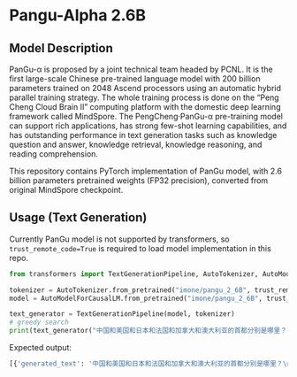 # Pangu-Alpha 2.6B

## Model Description

PanGu-α is proposed by a joint technical team headed by PCNL. It is the first large-scale Chinese pre-trained language model with 200 billion parameters trained on 2048 Ascend processors using an automatic hybrid parallel training strategy. The whole training process is done on the “Peng Cheng Cloud Brain II” computing platform with the domestic deep learning framework called MindSpore. The PengCheng·PanGu-α pre-training model can support rich applications, has strong few-shot learning capabilities, and has outstanding performance in text generation tasks such as knowledge question and answer, knowledge retrieval, knowledge reasoning, and reading comprehension.

This repository contains PyTorch implementation of PanGu model, with
2.6 billion parameters pretrained weights (FP32 precision), converted from original MindSpore checkpoint.

## Usage (Text Generation)

Currently PanGu model is not supported by transformers, 
so `trust_remote_code=True` is required to load model implementation in this repo.

```python
from transformers import TextGenerationPipeline, AutoTokenizer, AutoModelForCausalLM

tokenizer = AutoTokenizer.from_pretrained("imone/pangu_2_6B", trust_remote_code=True)
model = AutoModelForCausalLM.from_pretrained("imone/pangu_2_6B", trust_remote_code=True)

text_generator = TextGenerationPipeline(model, tokenizer)
# greedy search
print(text_generator("中国和美国和日本和法国和加拿大和澳大利亚的首都分别是哪里？", max_length=50))
```

Expected output:
```python
[{'generated_text': '中国和美国和日本和法国和加拿大和澳大利亚的首都分别是哪里？\n中国北京,美国华盛顿,日本东京,法国巴黎,加拿大多伦多,澳大利亚悉尼,新西兰奥克兰,澳大利亚墨尔本,新西兰奥克兰,'}]
```
